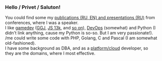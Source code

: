 ### Hello / Privet / Saluton!
  
You could find some my [publications (RU, EN) and presentations (RU)](https://github.com/Areso/presentations-publications)  from conferences, where I was a speaker.  
I like [gamedev](https://github.com/Areso/1255-burgomaster) ([GGJ](https://github.com/Areso/mmorpg-ggj2020), [JS 13k](https://github.com/Areso/js-kiseijuu), and [so on](https://github.com/Areso/Tasogare-doki)), [DevOps](https://github.com/Areso/Webinar-ansible) (somewhat) and Python (I didn't link anything, cause my Python is so-so. But I am very passionate!).  
/me could write some code with PHP, Golang, C and Pascal (I am somewhat old-fashioned).  
I have some background as DBA, and as a [platform/cloud](https://github.com/Areso/Webinar-ansible) developer, so they are the domains, where I most effective.  
